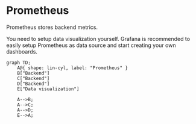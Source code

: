 # Prometheus

Prometheus stores backend metrics.

You need to setup data visualization yourself. Grafana is recommended to easily setup Prometheus as data source and start creating your own dashboards.

```mermaid
graph TD;
    A@{ shape: lin-cyl, label: "Prometheus" }
    B["Backend"]
    C["Backend"]
    D["Backend"]
    E["Data visualization"]

    A-->B;
    A-->C;
    A-->D;
    E-->A;
```
